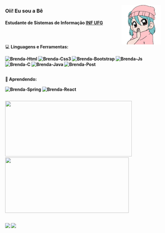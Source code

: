<a href="https://github.com/BrendaAndreia"><img align="right" alt="Brenda-Gif" height="128" width="128" src="https://github.com/BrendaAndreia/BrendaAndreia/blob/main/gifmaker_me.gif"></a>

### Oii! Eu sou a Bê
#### Estudante de Sistemas de Informação [INF UFG](https://https://www.inf.ufg.br/)

##

<br>

💻 <strong>Linguagens e Ferramentas:
  
<div style="display: inline_block">
<img alt="Brenda-Html" align="center" src="https://img.shields.io/badge/HTML5-E34F26?style=for-the-badge&logo=html5&logoColor=white">
<img alt="Brenda-Css3" align="center" src="https://img.shields.io/badge/CSS-239120?&style=for-the-badge&logo=css3&logoColor=white">
<img alt="Brenda-Bootstrap" align="center" src="https://img.shields.io/badge/Bootstrap-563D7C?style=for-the-badge&logo=bootstrap&logoColor=white">
<img alt="Brenda-Js" align="center" src="https://img.shields.io/badge/JavaScript-F7DF1E?style=for-the-badge&logo=javascript&logoColor=black">
<img alt="Brenda-C"  align="center" src="https://img.shields.io/badge/C-00599C?style=for-the-badge&logo=c&logoColor=white">
<img alt="Brenda-Java" align="center" src="https://img.shields.io/badge/Java-CC6699?style=for-the-badge&logo=java&logoColor=white">
<img alt="Brenda-Post" align="center"  src="https://img.shields.io/badge/PostgreSQL-316192?style=for-the-badge&logo=postgresql&logoColor=white"> 
</div>
<br>

🌱 <strong>Aprendendo:
  <div style="display: inline_block">
  
<img alt="Brenda-Spring"  align="center" src="https://img.shields.io/badge/Spring-6DB33F?style=for-the-badge&logo=spring&logoColor=white">
<img alt="Brenda-React"   align="center" src="https://img.shields.io/badge/React-20232A?style=for-the-badge&logo=react&logoColor=61DAFB">
  
</div>
  
   ##
  
  <div>
  <a href="https://github.com/BrendaAndreia">
  <img height="180em" width="410em" src="https://github-readme-stats.vercel.app/api?username=BrendaAndreia&show_icons=true&theme=dracula&include_all_commits=true&count_private=true"/>
  <img height="180em" width="400em" src="https://github-readme-stats.vercel.app/api/top-langs/?username=BrendaAndreia&layout=compact&langs_count=7&theme=dracula"/>
  </div>
  
  ##
  
  
<div>
<a href="https://instagram.com/bandreialp" target="_blank"><img src="https://img.shields.io/badge/-Instagram-%23E4405F?style=for-the-badge&logo=instagram&logoColor=white" target="_blank"></a>
  <a href="https://www.linkedin.com/in/brendaandreia" target="_blank"><img src="https://img.shields.io/badge/-LinkedIn-%230077B5?style=for-the-badge&logo=linkedin&logoColor=white" target="_blank"></a> 
  </div>




  


